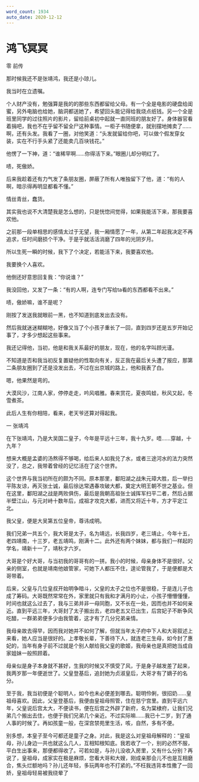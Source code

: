 ```yaml
---
word_count: 1934
auto_date: 2020-12-12
---
```


# 鸿飞冥冥

零 前传

那时候我还不是张靖鸿，我还是小琼儿。

我当时在立遗嘱。

个人财产没有，勉强算是我的的那些东西都留给父母。有一个全是电影的硬盘给闺蜜，另外电脑也给她，脑洞都送她了，希望回头能记得给我烧点纸钱。另一个全是班里同学的过往照片的影片，留给前桌初中起就一直同班的朋友好了。身体器官看着捐吧，我也不在乎留不留全尸这种事情。一柜子书随便拿，就别摆地摊卖了……啊，还有头发。我看了一圈，对他笑道：“头发就留给你吧，可以做个假发穿女装，实在不行手头紧了还能卖几百块钱花。”

他愣了一下神，道：“谁稀罕啊……你得活下来。”眼圈儿却分明红了。

啧，死傲娇。

后来我趁着还有力气发了条朋友圈，屏蔽了所有人唯独留下了他，道：“有的人啊，暗示得再明显都看不懂。”

情丝青丝，蠢货。

其实我也说不大清楚我是怎么想的，只是恍惚间觉得，如果我能活下来，那我要喜欢他。

之前那一段单相思的感情太过于无望，我一厢情愿了一年，从第二年起我决定不再追求，任时间磨损个干净。于是乎就活活消磨了四年的光阴岁月。

所以生死一瞬的时候，我下了个决定，若能活下来，我要喜欢他。

我要换个人喜欢。

他倒还好意思回复我：“你说谁？”

我没回他，又发了一条：“有的人啊，连专门写给ta看的东西都看不出来。”

啧，傲娇嘛，谁不是呢？

刚按了发送我就眼前一黑，也不知道到底发出去没有。

然后我就迷迷糊糊地，好像又当了个小孩子重长了一回，直到四岁还是五岁开始记事了，才多少想起这些事来。

我还记得他，当初，他是和我关系最好的朋友，现在，他的名字叫顾光谨。

不知道是否和我当初反复置疑他的性取向有关，反正我在最后关头遭了报应，那第二条朋友圈到了还是没发出去，不过在出京城的路上，他和我表了白。

嗯，他果然是弯的。

大漠风沙，江南人家，停停走走，吟风唱雅。春来赏花，夏夜鸣蛙，秋风又起，冬雪煮茶。

此后人生有你相陪，看来，老天爷还算对得起我。

一 张靖鸿

在下张靖鸿，乃是大吴国二皇子，今年是平远十三年，我十九岁。唔……穿越，十九年？

想来大概是孟婆的汤熬得不够喝，给后来人如我兑了水，或者三途河水的法力突然没了，总之，我带着曾经的记忆活在了这个世界。

这个世界与我当初所在的颇为不同。原本那里，鄱阳湖之战朱元璋大胜，后一举扫平陈友谅，再灭张士诚，最后徐达常遇春攻破大都，奠定大明王朝不世之基业。但在这里，鄱阳湖之战是两败俱伤，最后是我朝高祖张士诚挥军扫平二者，然后占据半壁江山，与元对峙十数年后，成祖才攻克大都，进而又将近十年，方才平定江北。

我父皇，便是大吴第五位皇帝，尊讳成明。

我们兄弟一共五个，我大哥是太子，名为靖远，长我四岁，老三靖止，今年十五，老四靖南，十三岁，老五靖鸣，刚满十二。此外还有两个妹妹，都与我们一样起的学名，靖新十一了，靖秋才六岁。

大哥是个好大哥，与当初我的哥哥有的一拼。我小的时候，母亲身体不是很好。父亲的侧室，也就是靖南他娘管家，可她下人都压不住，遑论管我了，于是便都是大哥带着。

后来，父皇与几位皇叔开始明争暗斗，父皇的太子之位也不是很稳，于是连儿子也成了筹码。大哥既然常常在外，家里就只有我和才满月的小止，小孩子懵懵懂懂，时间也就这么过去了，我与三弟并非一母同胞，又不长在一处，因而也并不如何亲近。直到平远三年，大哥封了太子搬出去，老四老五又已出生，后宫妃子不断争风吃醋，一群弟弟便多少由我管着，这才有了几分兄弟亲情。

我母亲故去得早，因而我对她并不如何了解，但就当年太子府中下人和大哥叙述上来看，她人应当是很好的。上孝敬长辈，下善待下人，就连老三生母，如今封了惠妃的，当年有身子前不过就是个别人献给我父皇的歌姬，我母亲也是真把她当成自家姐妹一般照顾着。

母亲似是身子本身就不甚好，生我的时候又不慎受了风，于是身子越发差了起来，我两岁那一年便逝世了。父皇登基后，追封她为贞淑皇后，大哥才有了嫡子的名分。

至于我，我当初便是个聪明人，如今也未必便差到哪去。聪明伶俐，很招奶……皇祖母喜欢。因此，父皇登基后，我便由皇祖母照管，住在慈宁宫里。直到平远六年，父皇说后宫太大，不便读书，便在后宫之外辟了新府，名为棠棣府，让我们兄弟几个搬出去住，也便于我们兄弟几个亲近。不过实际嘛……我已十二岁，到了通人事的时候了。再如孩童一般，在深宫禁苑里生活，咳，自然，多有不便。

别多想，本皇子至今可都还是童子之身。对此，我是这么对皇祖母解释的：“皇祖母，孙儿身边一共也就这么几人，互相知根知底。我若收了一个，别的必然不服，平白生出事来，那便都得收了。可若如是，与孙儿没收入房里，又有什么分别？再说了，皇祖母，成家实在极是麻烦，您看大哥和大嫂，刚成亲那会儿不也是互相磨合，焦头烂额地吗？孙儿还年轻，多玩两年也不打紧的。”不枉我违背本性撒了一回娇，皇祖母轻易被我绕晕了
